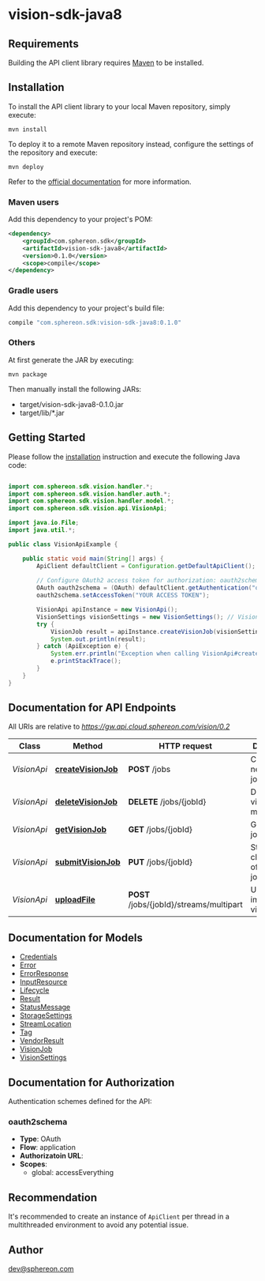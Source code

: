 # vision-sdk-java8

## Requirements

Building the API client library requires [Maven](https://maven.apache.org/) to be installed.

## Installation

To install the API client library to your local Maven repository, simply execute:

```shell
mvn install
```

To deploy it to a remote Maven repository instead, configure the settings of the repository and execute:

```shell
mvn deploy
```

Refer to the [official documentation](https://maven.apache.org/plugins/maven-deploy-plugin/usage.html) for more information.

### Maven users

Add this dependency to your project's POM:

```xml
<dependency>
    <groupId>com.sphereon.sdk</groupId>
    <artifactId>vision-sdk-java8</artifactId>
    <version>0.1.0</version>
    <scope>compile</scope>
</dependency>
```

### Gradle users

Add this dependency to your project's build file:

```groovy
compile "com.sphereon.sdk:vision-sdk-java8:0.1.0"
```

### Others

At first generate the JAR by executing:

    mvn package

Then manually install the following JARs:

* target/vision-sdk-java8-0.1.0.jar
* target/lib/*.jar

## Getting Started

Please follow the [installation](#installation) instruction and execute the following Java code:

```java

import com.sphereon.sdk.vision.handler.*;
import com.sphereon.sdk.vision.handler.auth.*;
import com.sphereon.sdk.vision.handler.model.*;
import com.sphereon.sdk.vision.api.VisionApi;

import java.io.File;
import java.util.*;

public class VisionApiExample {

    public static void main(String[] args) {
        ApiClient defaultClient = Configuration.getDefaultApiClient();
        
        // Configure OAuth2 access token for authorization: oauth2schema
        OAuth oauth2schema = (OAuth) defaultClient.getAuthentication("oauth2schema");
        oauth2schema.setAccessToken("YOUR ACCESS TOKEN");

        VisionApi apiInstance = new VisionApi();
        VisionSettings visionSettings = new VisionSettings(); // VisionSettings | visionSettings
        try {
            VisionJob result = apiInstance.createVisionJob(visionSettings);
            System.out.println(result);
        } catch (ApiException e) {
            System.err.println("Exception when calling VisionApi#createVisionJob");
            e.printStackTrace();
        }
    }
}

```

## Documentation for API Endpoints

All URIs are relative to *https://gw.api.cloud.sphereon.com/vision/0.2*

Class | Method | HTTP request | Description
------------ | ------------- | ------------- | -------------
*VisionApi* | [**createVisionJob**](docs/VisionApi.md#createVisionJob) | **POST** /jobs | Create a new vision job
*VisionApi* | [**deleteVisionJob**](docs/VisionApi.md#deleteVisionJob) | **DELETE** /jobs/{jobId} | Delete a vision job manually
*VisionApi* | [**getVisionJob**](docs/VisionApi.md#getVisionJob) | **GET** /jobs/{jobId} | Get a vision job
*VisionApi* | [**submitVisionJob**](docs/VisionApi.md#submitVisionJob) | **PUT** /jobs/{jobId} | Start classification of a vision job
*VisionApi* | [**uploadFile**](docs/VisionApi.md#uploadFile) | **POST** /jobs/{jobId}/streams/multipart | Upload an image for a vision job


## Documentation for Models

 - [Credentials](docs/Credentials.md)
 - [Error](docs/Error.md)
 - [ErrorResponse](docs/ErrorResponse.md)
 - [InputResource](docs/InputResource.md)
 - [Lifecycle](docs/Lifecycle.md)
 - [Result](docs/Result.md)
 - [StatusMessage](docs/StatusMessage.md)
 - [StorageSettings](docs/StorageSettings.md)
 - [StreamLocation](docs/StreamLocation.md)
 - [Tag](docs/Tag.md)
 - [VendorResult](docs/VendorResult.md)
 - [VisionJob](docs/VisionJob.md)
 - [VisionSettings](docs/VisionSettings.md)


## Documentation for Authorization

Authentication schemes defined for the API:
### oauth2schema

- **Type**: OAuth
- **Flow**: application
- **Authorizatoin URL**: 
- **Scopes**: 
  - global: accessEverything


## Recommendation

It's recommended to create an instance of `ApiClient` per thread in a multithreaded environment to avoid any potential issue.

## Author

dev@sphereon.com

